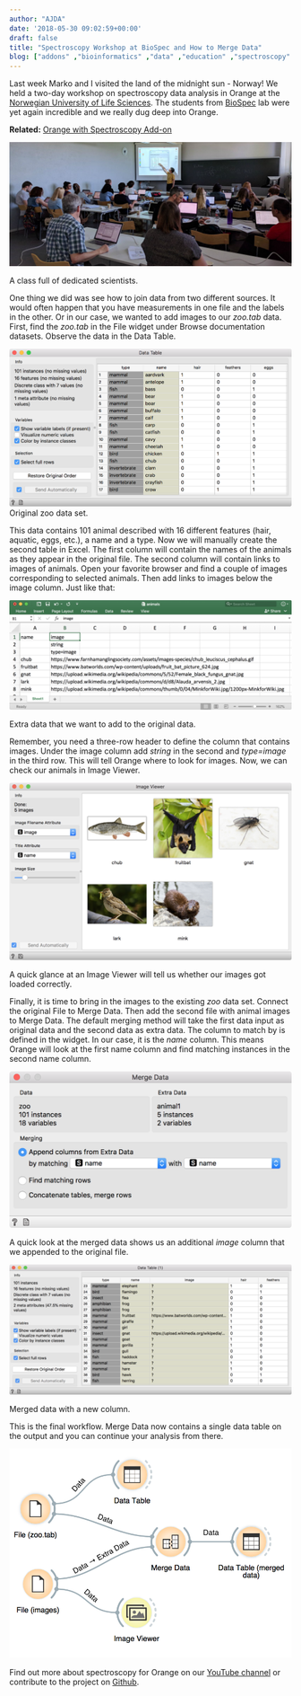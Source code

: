 ```yaml
---
author: "AJDA"
date: '2018-05-30 09:02:59+00:00'
draft: false
title: "Spectroscopy Workshop at BioSpec and How to Merge Data"
blog: ["addons" ,"bioinformatics" ,"data" ,"education" ,"spectroscopy" ,"workshop"  ]
---
```


Last week Marko and I visited the land of the midnight sun - Norway! We held a two-day workshop on spectroscopy data analysis in Orange at the [Norwegian University of Life Sciences](https://www.nmbu.no/en). The students from [BioSpec](https://www.nmbu.no/en/faculty/realtek/research/groups/biospectroscopy) lab were yet again incredible and we really dug deep into Orange.


**Related:** [Orange with Spectroscopy Add-on](/blog/2018/03/28/orange-with-spectroscopy-add-on-workshop/)




![](nbmu.jpg)

A class full of dedicated scientists.



One thing we did was see how to join data from two different sources. It would often happen that you have measurements in one file and the labels in the other. Or in our case, we wanted to add images to our _zoo.tab_ data. First, find the _zoo.tab_ in the File widget under Browse documentation datasets. Observe the data in the Data Table.

![](Screen-Shot-2018-05-30-at-10.03.58.png)
Original zoo data set.



This data contains 101 animal described with 16 different features (hair, aquatic, eggs, etc.), a name and a type. Now we will manually create the second table in Excel. The first column will contain the names of the animals as they appear in the original file. The second column will contain links to images of animals. Open your favorite browser and find a couple of images corresponding to selected animals. Then add links to images below the image column. Just like that:

![](Screen-Shot-2018-05-30-at-10.10.19.png)

Extra data that we want to add to the original data.



Remember, you need a three-row header to define the column that contains images. Under the image column add _string_ in the second and _type=image_ in the third row. This will tell Orange where to look for images. Now, we can check our animals in Image Viewer.

![](Screen-Shot-2018-05-30-at-10.25.42.png)

A quick glance at an Image Viewer will tell us whether our images got loaded correctly.



Finally, it is time to bring in the images to the existing _zoo_ data set. Connect the original File to Merge Data. Then add the second file with animal images to Merge Data. The default merging method will take the first data input as original data and the second data as extra data. The column to match by is defined in the widget. In our case, it is the _name_ column. This means Orange will look at the first name column and find matching instances in the second name column.

![](Screen-Shot-2018-05-30-at-10.29.23.png)



A quick look at the merged data shows us an additional _image_ column that we appended to the original file.

![](Screen-Shot-2018-05-30-at-10.29.48.png)

Merged data with a new column.



This is the final workflow. Merge Data now contains a single data table on the output and you can continue your analysis from there.

![](Screen-Shot-2018-05-30-at-10.30.01.png)


Find out more about spectroscopy for Orange on our [YouTube channel](https://www.youtube.com/playlist?list=PLmNPvQr9Tf-bPWjDJvJBPZJ6us_KTAD5T) or contribute to the project on [Github](https://github.com/Quasars/orange-spectroscopy).
